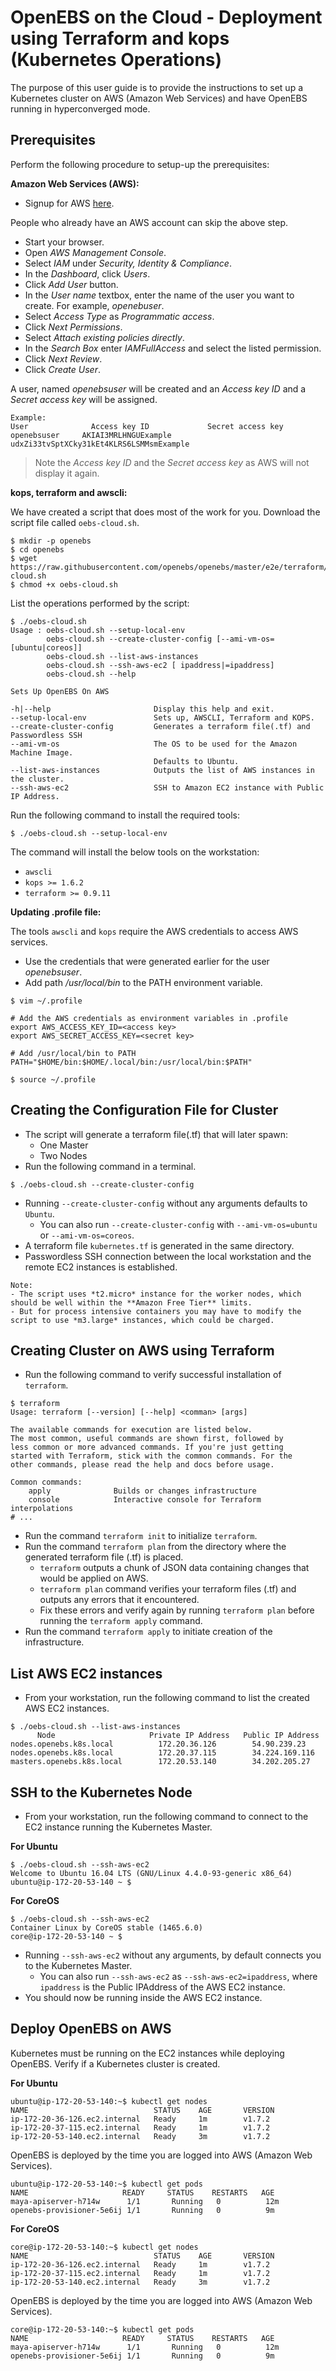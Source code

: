 # OpenEBS on the Cloud - Deployment using Terraform and kops (Kubernetes Operations)

The purpose of this user guide is to provide the instructions to set up a Kubernetes cluster on AWS (Amazon Web Services) and have OpenEBS running in hyperconverged mode.

## Prerequisites

Perform the following procedure to setup-up the prerequisites:

**Amazon Web Services (AWS):**

- Signup for AWS [here](https://portal.aws.amazon.com/gp/aws/developer/registration/index.html).

People who already have an AWS account can skip the above step.

- Start your browser.
- Open *AWS Management Console*.
- Select *IAM* under *Security, Identity & Compliance*.
- In the *Dashboard*, click *Users*.
- Click *Add User* button.
- In the *User name* textbox, enter the name of the user you want to create. For example, *openebuser*.
- Select *Access Type* as *Programmatic access*.
- Click *Next Permissions*.
- Select *Attach existing policies directly*.
- In the *Search Box* enter *IAMFullAccess* and select the listed permission.
- Click *Next Review*.
- Click *Create User*.

A user, named *openebsuser* will be created and an *Access key ID* and a *Secret access key*
will be assigned.

```
Example:
User              Access key ID             Secret access key
openebsuser     AKIAI3MRLHNGUExample      udxZi33tvSptXCky31kEt4KLRS6LSMMsmExample
```

>Note the *Access key ID* and the *Secret access key* as AWS will not display it again.

**kops, terraform and awscli:**

We have created a script that does most of the work for you. Download the script file called `oebs-cloud.sh`.

```
$ mkdir -p openebs
$ cd openebs
$ wget https://raw.githubusercontent.com/openebs/openebs/master/e2e/terraform/oebs-cloud.sh
$ chmod +x oebs-cloud.sh
```

List the operations performed by the script:

```
$ ./oebs-cloud.sh
Usage : oebs-cloud.sh --setup-local-env
        oebs-cloud.sh --create-cluster-config [--ami-vm-os=[ubuntu|coreos]]
        oebs-cloud.sh --list-aws-instances
        oebs-cloud.sh --ssh-aws-ec2 [ ipaddress|=ipaddress]
        oebs-cloud.sh --help

Sets Up OpenEBS On AWS

-h|--help                       Display this help and exit.
--setup-local-env               Sets up, AWSCLI, Terraform and KOPS.
--create-cluster-config         Generates a terraform file(.tf) and Passwordless SSH
--ami-vm-os                     The OS to be used for the Amazon Machine Image.
                                Defaults to Ubuntu.
--list-aws-instances            Outputs the list of AWS instances in the cluster.
--ssh-aws-ec2                   SSH to Amazon EC2 instance with Public IP Address.

```

Run the following command to install the required tools:

```
$ ./oebs-cloud.sh --setup-local-env
```

The command will install the below tools on the workstation:

- `awscli`
- `kops >= 1.6.2`
- `terraform >= 0.9.11`

**Updating .profile file:**

The tools `awscli` and `kops` require the AWS credentials to access AWS services.

- Use the credentials that were generated earlier for the user *openebsuser*.
- Add path */usr/local/bin* to the PATH environment variable.

```
$ vim ~/.profile

# Add the AWS credentials as environment variables in .profile
export AWS_ACCESS_KEY_ID=<access key>
export AWS_SECRET_ACCESS_KEY=<secret key>

# Add /usr/local/bin to PATH
PATH="$HOME/bin:$HOME/.local/bin:/usr/local/bin:$PATH"

$ source ~/.profile
```

## Creating the Configuration File for Cluster

- The script will generate a terraform file(.tf) that will later spawn:
  - One Master
  - Two Nodes
- Run the following command in a terminal.

```
$ ./oebs-cloud.sh --create-cluster-config
```

- Running `--create-cluster-config` without any arguments defaults to `Ubuntu`.
  - You can also run `--create-cluster-config` with `--ami-vm-os=ubuntu` or `--ami-vm-os=coreos`.
- A terraform file `kubernetes.tf` is generated in the same directory.
- Passwordless SSH connection between the local workstation and the remote EC2 instances is established.

```
Note:
- The script uses *t2.micro* instance for the worker nodes, which should be well within the **Amazon Free Tier** limits.
- But for process intensive containers you may have to modify the script to use *m3.large* instances, which could be charged.
```

## Creating Cluster on AWS using Terraform

- Run the following command to verify successful installation of `terraform`.

```
$ terraform
Usage: terraform [--version] [--help] <comman> [args]

The available commands for execution are listed below.
The most common, useful commands are shown first, followed by
less common or more advanced commands. If you're just getting
started with Terraform, stick with the common commands. For the
other commands, please read the help and docs before usage.

Common commands:
    apply              Builds or changes infrastructure
    console            Interactive console for Terraform interpolations
# ...
```

- Run the command `terraform init` to initialize `terraform`.
- Run the command `terraform plan` from the directory where the generated terraform file (.tf) is placed.
  - `terraform` outputs a chunk of JSON data containing changes that would be applied on AWS.
  - `terraform plan` command verifies your terraform files (.tf) and outputs any errors that it encountered.
  - Fix these errors and verify again by running `terraform plan` before running the `terraform apply` command.
- Run the command `terraform apply` to initiate creation of the infrastructure.

## List AWS EC2 instances

- From your workstation, run the following command to list the created AWS EC2 instances.

```
$ ./oebs-cloud.sh --list-aws-instances
      Node                     Private IP Address   Public IP Address    
nodes.openebs.k8s.local          172.20.36.126        54.90.239.23         
nodes.openebs.k8s.local          172.20.37.115        34.224.169.116       
masters.openebs.k8s.local        172.20.53.140        34.202.205.27        

```

## SSH to the Kubernetes Node

- From your workstation, run the following command to connect to the EC2 instance running the Kubernetes Master.

**For Ubuntu**

```
$ ./oebs-cloud.sh --ssh-aws-ec2
Welcome to Ubuntu 16.04 LTS (GNU/Linux 4.4.0-93-generic x86_64)
ubuntu@ip-172-20-53-140 ~ $
```

**For CoreOS**

```
$ ./oebs-cloud.sh --ssh-aws-ec2
Container Linux by CoreOS stable (1465.6.0)
core@ip-172-20-53-140 ~ $
```

- Running `--ssh-aws-ec2` without any arguments, by default connects you to the Kubernetes Master.
    - You can also run `--ssh-aws-ec2` as `--ssh-aws-ec2=ipaddress`, where `ipaddress` is the Public IPAddress of the AWS EC2 instance.
- You should now be running inside the AWS EC2 instance.

## Deploy OpenEBS on AWS

Kubernetes must be running on the EC2 instances while deploying OpenEBS. Verify if a Kubernetes cluster is created.

**For Ubuntu**

```
ubuntu@ip-172-20-53-140:~$ kubectl get nodes 
NAME                            STATUS    AGE       VERSION 
ip-172-20-36-126.ec2.internal   Ready     1m        v1.7.2 
ip-172-20-37-115.ec2.internal   Ready     1m        v1.7.2 
ip-172-20-53-140.ec2.internal   Ready     3m        v1.7.2
```

OpenEBS is deployed by the time you are logged into AWS (Amazon Web Services).

```
ubuntu@ip-172-20-53-140:~$ kubectl get pods
NAME                     READY     STATUS    RESTARTS   AGE
maya-apiserver-h714w      1/1       Running   0          12m
openebs-provisioner-5e6ij 1/1       Running   0          9m

```

**For CoreOS**

```
core@ip-172-20-53-140:~$ kubectl get nodes 
NAME                            STATUS    AGE       VERSION 
ip-172-20-36-126.ec2.internal   Ready     1m        v1.7.2 
ip-172-20-37-115.ec2.internal   Ready     1m        v1.7.2 
ip-172-20-53-140.ec2.internal   Ready     3m        v1.7.2
```

OpenEBS is deployed by the time you are logged into AWS (Amazon Web Services).

```
core@ip-172-20-53-140:~$ kubectl get pods
NAME                     READY     STATUS    RESTARTS   AGE
maya-apiserver-h714w      1/1       Running   0          12m
openebs-provisioner-5e6ij 1/1       Running   0          9m

```
